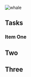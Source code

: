 ![whale](https://i.ibb.co/F8NZ28X/hh-If4-Y9u-400x400.jpg)
## Tasks


### Item One

## Two 

## Three
